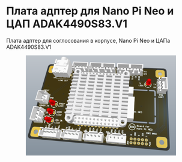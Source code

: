 # Плата адптер для Nano Pi Neo и ЦАП ADAK4490S83.V1
Плата адптер для соглосования в корпусе, Nano Pi Neo и ЦАПа ADAK4490S83.V1
<p align="center">
  <img src="./foto.png" alt="board for nanopi" width="400" />
</p>
